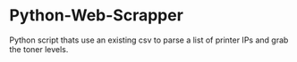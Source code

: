 # Python-Web-Scrapper
Python script thats use an existing csv to parse a list of printer IPs and grab the toner levels.
